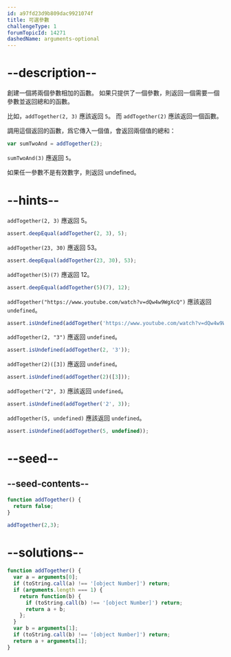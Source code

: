 ```yaml
---
id: a97fd23d9b809dac9921074f
title: 可選參數
challengeType: 1
forumTopicId: 14271
dashedName: arguments-optional
---
```


# --description--

創建一個將兩個參數相加的函數。 如果只提供了一個參數，則返回一個需要一個參數並返回總和的函數。

比如，`addTogether(2, 3)` 應該返回 `5`。 而 `addTogether(2)` 應該返回一個函數。

調用這個返回的函數，爲它傳入一個值，會返回兩個值的總和：

```js
var sumTwoAnd = addTogether(2);
```

`sumTwoAnd(3)` 應返回 `5`。

如果任一參數不是有效數字，則返回 undefined。

# --hints--

`addTogether(2, 3)` 應返回 5。

```js
assert.deepEqual(addTogether(2, 3), 5);
```

`addTogether(23, 30)` 應返回 53。

```js
assert.deepEqual(addTogether(23, 30), 53);
```

`addTogether(5)(7)` 應返回 12。

```js
assert.deepEqual(addTogether(5)(7), 12);
```

`addTogether("https://www.youtube.com/watch?v=dQw4w9WgXcQ")` 應該返回 `undefined`。

```js
assert.isUndefined(addTogether('https://www.youtube.com/watch?v=dQw4w9WgXcQ'));
```

`addTogether(2, "3")` 應返回 `undefined`。

```js
assert.isUndefined(addTogether(2, '3'));
```

`addTogether(2)([3])` 應返回 `undefined`。

```js
assert.isUndefined(addTogether(2)([3]));
```

`addTogether("2", 3)` 應該返回 `undefined`。

```js
assert.isUndefined(addTogether('2', 3));
```

`addTogether(5, undefined)` 應該返回 `undefined`。

```js
assert.isUndefined(addTogether(5, undefined));
```

# --seed--

## --seed-contents--

```js
function addTogether() {
  return false;
}

addTogether(2,3);
```

# --solutions--

```js
function addTogether() {
  var a = arguments[0];
  if (toString.call(a) !== '[object Number]') return;
  if (arguments.length === 1) {
    return function(b) {
      if (toString.call(b) !== '[object Number]') return;
      return a + b;
    };
  }
  var b = arguments[1];
  if (toString.call(b) !== '[object Number]') return;
  return a + arguments[1];
}
```
